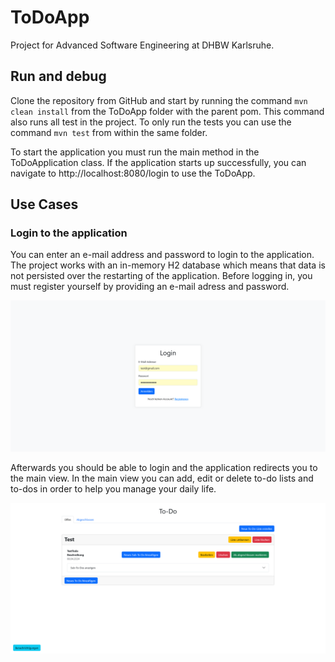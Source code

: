 # ToDoApp
 
Project for Advanced Software Engineering at DHBW Karlsruhe.

## Run and debug

Clone the repository from GitHub and start by running the command `mvn clean install` from the ToDoApp folder with the parent pom. This command also runs all test in the project.
To only run the tests you can use the command `mvn test` from within the same folder.

To start the application you must run the main method in the ToDoApplication class. If the application starts up successfully, you can navigate to http://localhost:8080/login to use the ToDoApp.

## Use Cases

### Login to the application

You can enter an e-mail address and password to login to the application. The project works with an in-memory H2 database which means that data is not persisted over the restarting of the application. Before logging in, you must register yourself by providing an e-mail adress and password. 

![LoginView](https://github.com/Freaky2164/ToDoApp/blob/main/documents/images/LoginView.png)

Afterwards you should be able to login and the application redirects you to the main view. In the main view you can add, edit or delete to-do lists and to-dos in order to help you manage your daily life.

![MainView](https://github.com/Freaky2164/ToDoApp/blob/main/documents/images/MainView.png)
